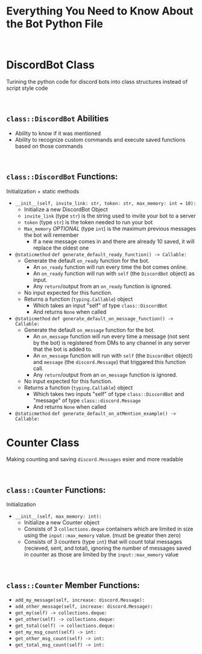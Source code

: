 # Everything You Need to Know About the Bot Python File

<br>

# DiscordBot Class
Turining the python code for discord bots into class structures instead of script style code

<br>

## `class::DiscordBot` Abilities
* Ability to know if it was mentioned
* Ability to recognize custom commands and execute saved functions based on those commands

<br>

## `class::DiscordBot` Functions:
Initialization + static methods
* `__init__(self, invite_link: str, token: str, max_memory: int = 10):`
  * Initialize a new DiscordBot Object
  * `invite_link` (type `str`) is the string used to invite your bot to a server
  * `token` (type `str`) is the token needed to run your bot
  * `Max_memory` *OPTIONAL*  (type `int`) is the maximum previous messages the bot will remember
    * If a new message comes in and there are already 10 saved, it will replace the oldest one
* `@staticmethod`  `def generate_default_ready_function() -> Callable:`
  * Generate the default `on_ready` function for the bot.
    * An `on_ready` function will run every time the bot comes online.
    * An `on_ready` function will run with `self` (the `DiscordBot` object) as input.
    * Any `return`/output from an `on_ready` function is ignored.
  * No input expected for this function.
  * Returns a function (`typing.Callable`) object
    * Which takes an input "self" of type `class::DiscordBot`
    * And returns `None` when called
* `@staticmethod`  `def generate_default_on_message_function() -> Callable:`
  * Generate the default `on_message` function for the bot.
    * An `on_message` function will run every time a message (not sent by the bot) is registered from DMs to any channel in any server that the bot is added to.
    * An `on_message` function will run with `self` (the `DiscordBot` object) and `message` (the `discord.Message`) that triggared this function call.
    * Any `return`/output from an `on_message` function is ignored.
  * No input expected for this function.
  * Returns a function (`typing.Callable`) object
    * Which takes two inputs "self" of type `class::DiscordBot` and "message" of type `class::discord.Message`
    * And returns `None` when called
* `@staticmethod`  `def generate_default_on_atMention_example() -> Callable:`

# Counter Class
Making counting and saving `discord.Messages` esier and more readable

<br>

## `class::Counter` Functions:
Initialization
* `__init__(self, max_memory: int):`
  * Initialize a new Counter object
  * Consists of 3 `collections.deque` containers which are limited in size using the `input::max_memory` value. (must be greator then zero)
  * Consists of 3 counters (type `int`) that will count total messages (recieved, sent, and total), ignoring the number of messages saved in counter as those are limited by the `input::max_memory` value

<br>

## `class::Counter` Member Functions:
* `add_my_message(self, increase: discord.Message):`
* `add_other_message(self, increase: discord.Message):`
* `get_my(self) -> collections.deque:`
* `get_other(self) -> collections.deque:`
* `get_total(self) -> collections.deque:`
* `get_my_msg_count(self) -> int:`
* `get_other_msg_count(self) -> int:`
* `get_total_msg_count(self) -> int:`
